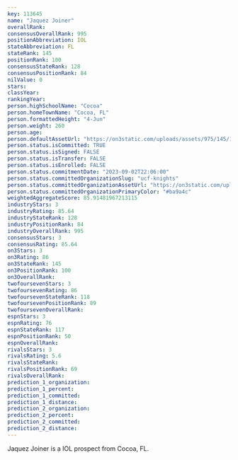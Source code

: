 ```yaml
---
key: 113645
name: "Jaquez Joiner"
overallRank: 
consensusOverallRank: 995
positionAbbreviation: IOL
stateAbbreviation: FL
stateRank: 145
positionRank: 100
consensusStateRank: 128
consensusPositionRank: 84
nilValue: 0
stars: 
classYear: 
rankingYear: 
person.highSchoolName: "Cocoa"
person.homeTownName: "Cocoa, FL"
person.formattedHeight: "4-Jun"
person.weight: 260
person.age: 
person.defaultAssetUrl: "https://on3static.com/uploads/assets/975/145/145975.png"
person.status.isCommitted: TRUE
person.status.isSigned: FALSE
person.status.isTransfer: FALSE
person.status.isEnrolled: FALSE
person.status.commitmentDate: "2023-09-02T22:06:00"
person.status.committedOrganizationSlug: "ucf-knights"
person.status.committedOrganizationAssetUrl: "https://on3static.com/uploads/assets/295/150/150295.svg"
person.status.committedOrganizationPrimaryColor: "#ba9a4c"
weightedAggregateScore: 85.91481967213115
industryStars: 3
industryRating: 85.64
industryStateRank: 128
industryPositionRank: 84
industryOverallRank: 995
consensusStars: 3
consensusRating: 85.64
on3Stars: 3
on3Rating: 86
on3StateRank: 145
on3PositionRank: 100
on3OverallRank: 
twofoursevenStars: 3
twofoursevenRating: 86
twofoursevenStateRank: 118
twofoursevenPositionRank: 89
twofoursevenOverallRank: 
espnStars: 3
espnRating: 76
espnStateRank: 117
espnPositionRank: 50
espnOverallRank: 
rivalsStars: 3
rivalsRating: 5.6
rivalsStateRank: 
rivalsPositionRank: 69
rivalsOverallRank: 
prediction_1_organization: 
prediction_1_percent: 
prediction_1_committed: 
prediction_1_distance: 
prediction_2_organization: 
prediction_2_percent: 
prediction_2_committed: 
prediction_2_distance: 
---
```

Jaquez Joiner is a IOL prospect from Cocoa, FL.